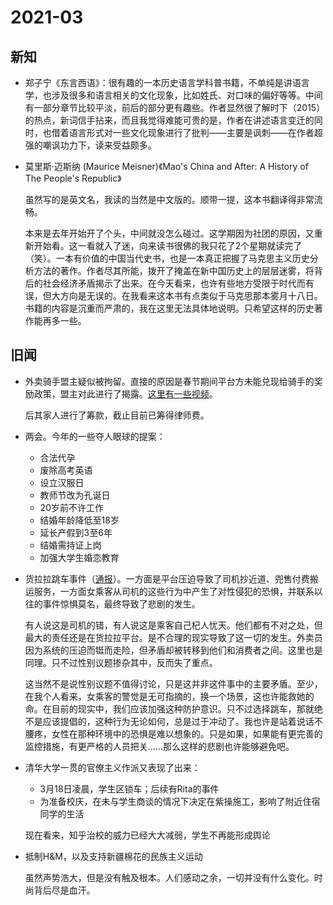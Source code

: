 # 2021-03

## 新知

- 郑子宁《东言西语》：很有趣的一本历史语言学科普书籍，不单纯是讲语言学，也涉及很多和语言相关的文化现象，比如姓氏、对口味的偏好等等。中间有一部分章节比较平淡，前后的部分更有趣些。作者显然很了解时下（2015）的热点，新词信手拈来，而且我觉得难能可贵的是，作者在讲述语言变迁的同时，也借着语言形式对一些文化现象进行了批判——主要是讽刺——在作者超强的嘲讽功力下，读来受益颇多。
- 莫里斯·迈斯纳 (Maurice Meisner)《Mao's China and After: A History of The People's Republic》

    虽然写的是英文名，我读的当然是中文版的。顺带一提，这本书翻译得非常流畅。

    本来是去年开始开了个头，中间就没怎么碰过。这学期因为社团的原因，又重新开始看。这一看就入了迷，向来读书很佛的我只花了2个星期就读完了（笑）。一本有价值的中国当代史书，也是一本真正把握了马克思主义历史分析方法的著作。作者尽其所能，拨开了掩盖在新中国历史上的层层迷雾，将背后的社会经济矛盾揭示了出来。在今天看来，也许有些地方受限于时代而有误，但大方向是无误的。在我看来这本书有点类似于马克思那本雾月十八日。 书籍的内容是沉重而严肃的，我在这里无法具体地说明。只希望这样的历史著作能再多一些。

## 旧闻

- 外卖骑手盟主疑似被拘留。直接的原因是春节期间平台方未能兑现给骑手的奖励政策，盟主对此进行了揭露。[这里有一些视频](https://space.bilibili.com/522771698)。

    后其家人进行了筹款，截止目前已筹得律师费。

- 两会。今年的一些夺人眼球的提案：
    - 合法代孕
    - 废除高考英语
    - 设立汉服日
    - 教师节改为孔诞日
    - 20岁前不许工作
    - 结婚年龄降低至18岁
    - 延长产假到3至6年
    - 结婚需持证上岗
    - 加强大学生婚恋教育
- 货拉拉跳车事件（[通报](https://baijiahao.baidu.com/s?id=1693177388605810846)）。一方面是平台压迫导致了司机抄近道、兜售付费搬运服务，一方面女乘客从司机的这些行为中产生了对性侵犯的恐惧，并联系以往的事件惊惧莫名，最终导致了悲剧的发生。

    有人说这是司机的错，有人说这是乘客自己杞人忧天。他们都有不对之处，但最大的责任还是在货拉拉平台。是不合理的现实导致了这一切的发生。外卖员因为系统的压迫而铤而走险，但矛盾却被转移到他们和消费者之间。这里也是同理。只不过性别议题掺杂其中，反而失了重点。

    这当然不是说性别议题不值得讨论，只是这并非这件事中的主要矛盾。至少，在我个人看来，女乘客的警觉是无可指摘的，换一个场景，这也许能救她的命。在目前的现实中，我们应该加强这种防护意识。只不过选择跳车，那就绝不是应该提倡的，这种行为无论如何，总是过于冲动了。我也许是站着说话不腰疼，女性在那种环境中的恐惧是难以想象的。只是如果，如果能有更完善的监控措施，有更严格的人员把关……那么这样的悲剧也许能够避免吧。
- 清华大学一贯的官僚主义作派又表现了出来：
    - 3月18日凌晨，学生区锁车；后续有Rita的事件
    - 为准备校庆，在未与学生商谈的情况下决定在紫操施工，影响了附近住宿同学的生活

    现在看来，知乎治校的威力已经大大减弱，学生不再能形成舆论
- 抵制H&M，以及支持新疆棉花的民族主义运动

    虽然声势浩大，但是没有触及根本。人们感动之余，一切并没有什么变化。时尚背后尽是血汗。